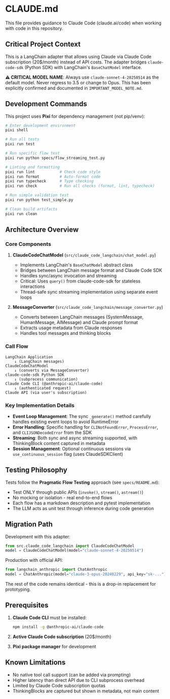 # CLAUDE.md

This file provides guidance to Claude Code (claude.ai/code) when working with code in this repository.

## Critical Project Context

This is a LangChain adapter that allows using Claude via Claude Code subscription (20$/month) instead of API costs. The adapter bridges `claude-code-sdk` (Python SDK) with LangChain's `BaseChatModel` interface.

**⚠️ CRITICAL MODEL NAME**: Always use `claude-sonnet-4-20250514` as the default model. Never regress to 3.5 or change to Opus. This has been explicitly confirmed and documented in `IMPORTANT_MODEL_NOTE.md`.

## Development Commands

This project uses **Pixi** for dependency management (not pip/venv):

```bash
# Enter development environment
pixi shell

# Run all tests
pixi run test

# Run specific flow test
pixi run python specs/flow_streaming_test.py

# Linting and formatting
pixi run lint           # Check code style
pixi run format         # Auto-format code
pixi run typecheck      # Type checking
pixi run check          # Run all checks (format, lint, typecheck)

# Run simple validation test
pixi run python test_simple.py

# Clean build artifacts
pixi run clean
```

## Architecture Overview

### Core Components

1. **ClaudeCodeChatModel** (`src/claude_code_langchain/chat_model.py`)
   - Implements LangChain's `BaseChatModel` abstract class
   - Bridges between LangChain message format and Claude Code SDK
   - Handles sync/async invocation and streaming
   - Critical: Uses `query()` from claude-code-sdk for stateless interactions
   - Thread-safe sync streaming implementation using separate event loops

2. **MessageConverter** (`src/claude_code_langchain/message_converter.py`)
   - Converts between LangChain messages (SystemMessage, HumanMessage, AIMessage) and Claude prompt format
   - Extracts usage metadata from Claude responses
   - Handles tool messages and thinking blocks

### Call Flow

```
LangChain Application
    ↓ (LangChain messages)
ClaudeCodeChatModel
    ↓ (converts via MessageConverter)
claude-code-sdk Python SDK
    ↓ (subprocess communication)
Claude Code CLI (@anthropic-ai/claude-code)
    ↓ (authenticated request)
Claude API (via user's subscription)
```

### Key Implementation Details

- **Event Loop Management**: The sync `_generate()` method carefully handles existing event loops to avoid RuntimeError
- **Error Handling**: Specific handling for `CLINotFoundError`, `ProcessError`, and `CLIJSONDecodeError` from the SDK
- **Streaming**: Both sync and async streaming supported, with ThinkingBlock content captured in metadata
- **Session Management**: Optional continuous sessions via `use_continuous_session` flag (uses ClaudeSDKClient)

## Testing Philosophy

Tests follow the **Pragmatic Flow Testing** approach (see `specs/README.md`):
- Test ONLY through public APIs (`invoke()`, `stream()`, `astream()`)
- No mocking or isolation - real end-to-end flows
- Each flow has a markdown description and pytest implementation
- The LLM acts as unit test through inference during code generation

## Migration Path

Development with this adapter:
```python
from src.claude_code_langchain import ClaudeCodeChatModel
model = ClaudeCodeChatModel(model="claude-sonnet-4-20250514")
```

Production with official API:
```python
from langchain_anthropic import ChatAnthropic
model = ChatAnthropic(model="claude-3-opus-20240229", api_key="sk-...")
```

The rest of the code remains identical - this is a drop-in replacement for prototyping.

## Prerequisites

1. **Claude Code CLI** must be installed:
   ```bash
   npm install -g @anthropic-ai/claude-code
   ```

2. **Active Claude Code subscription** (20$/month)

3. **Pixi package manager** for development

## Known Limitations

- No native tool call support (can be added via prompting)
- Higher latency than direct API due to CLI subprocess overhead
- Limited by Claude Code subscription quotas
- ThinkingBlocks are captured but shown in metadata, not main content